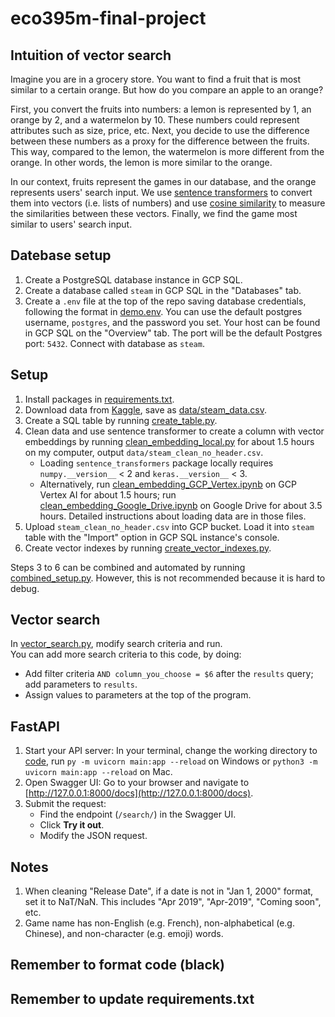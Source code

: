 # eco395m-final-project

## Intuition of vector search
Imagine you are in a grocery store. You want to find a fruit that is most similar to a certain orange. But how do you compare an apple to an orange?

First, you convert the fruits into numbers: a lemon is represented by 1, an orange by 2, and a watermelon by 10. These numbers could represent attributes such as size, price, etc. Next, you decide to use the difference between these numbers as a proxy for the difference between the fruits. This way, compared to the lemon, the watermelon is more different from the orange. In other words, the lemon is more similar to the orange.

In our context, fruits represent the games in our database, and the orange represents users' search input. We use [sentence transformers](https://sbert.net) to convert them into vectors (i.e. lists of numbers) and use [cosine similarity](https://en.wikipedia.org/wiki/Cosine_similarity) to measure the similarities between these vectors. Finally, we find the game most similar to users' search input.

## Datebase setup
1. Create a PostgreSQL database instance in GCP SQL.
2. Create a database called `steam` in GCP SQL in the "Databases" tab.
3. Create a `.env` file at the top of the repo saving database credentials, following the format in [demo.env](demo.env). You can use the default postgres username, `postgres`, and the password you set. Your host can be found in GCP SQL on the "Overview" tab. The port will be the default Postgres port: `5432`. Connect with database as `steam`.

## Setup
1. Install packages in [requirements.txt](requirements.txt).
2. Download data from [Kaggle](https://www.kaggle.com/datasets/nikatomashvili/steam-games-dataset), save as [data/steam_data.csv](data/steam_data.csv).
3. Create a SQL table by running [create_table.py](setup/create_table.py).
4. Clean data and use sentence transformer to create a column with vector embeddings by running [clean_embedding_local.py](setup/clean_embedding_local.py) for about 1.5 hours on my computer, output `data/steam_clean_no_header.csv`.
    - Loading `sentence_transformers` package locally requires `numpy.__version__` < 2 and `keras.__version__` < 3.
    - Alternatively, run [clean_embedding_GCP_Vertex.ipynb](setup/clean_embedding_GCP_Vertex.ipynb) on GCP Vertex AI for about 1.5 hours; run [clean_embedding_Google_Drive.ipynb](setup/clean_embedding_Google_Drive.ipynb) on Google Drive for about 3.5 hours. Detailed instructions about loading data are in those files.
5. Upload `steam_clean_no_header.csv` into GCP bucket. Load it into `steam` table with the "Import" option in GCP SQL instance's console.
6. Create vector indexes by running [create_vector_indexes.py](setup/create_vector_indexes.py).

Steps 3 to 6 can be combined and automated by running [combined_setup.py](setup/combined_setup.py). However, this is not recommended because it is hard to debug.  

## Vector search
In [vector_search.py](code/vector_search.py), modify search criteria and run.  
You can add more search criteria to this code, by doing:
- Add filter criteria `AND column_you_choose = $6` after the `results` query; add parameters to `results`.
- Assign values to parameters at the top of the program.

## FastAPI
1. Start your API server: In your terminal, change the working directory to [code](code), run `py -m uvicorn main:app --reload` on Windows or `python3 -m uvicorn main:app --reload` on Mac.
2. Open Swagger UI: Go to your browser and navigate to [http://127.0.0.1:8000/docs](http://127.0.0.1:8000/docs).
3. Submit the request:
    - Find the endpoint (`/search/`) in the Swagger UI.
    - Click **Try it out**.
    - Modify the JSON request.

## Notes
1. When cleaning "Release Date", if a date is not in "Jan 1, 2000" format, set it to NaT/NaN. This includes "Apr 2019", "Apr-2019", "Coming soon", etc.
2. Game name has non-English (e.g. French), non-alphabetical (e.g. Chinese), and non-character (e.g. emoji) words.

## Remember to format code (black)
## Remember to update requirements.txt